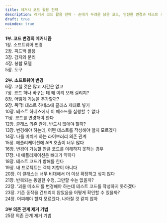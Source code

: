 ```yaml
---
title: 레거시 코드 활용 전략
description: 레거시 코드 활용 전략 - 손대기 두려운 낡은 코드, 안전한 변경과 테스트 기법
draft: true
noindex: true
---
```

**1부. 코드 변경의 메커니즘**  
1장. 소프트웨어 변경  
2장. 피드백 활용  
3장. 감지와 분리  
4장. 봉합 모델  
5장. 도구  
  
**2부. 소프트웨어 변경**  
6장. 고칠 것은 많고 시간은 없고  
7장. 코드 하나 바꾸는 데 왜 이리 오래 걸리지?  
8장. 어떻게 기능을 추가할까?  
9장. 뚝딱! 테스트 하네스에 클래스 제대로 넣기  
10장. 테스트 하네스에서 이 메소드를 실행할 수 없다  
11장. 코드를 변경해야 한다  
12장. 클래스 의존 관계, 반드시 없애야 할까?  
13장. 변경해야 하는데, 어떤 테스트를 작성해야 할지 모르겠다  
14장. 나를 미치게 하는 라이브러리 의존 관계  
15장. 애플리케이션에 API 호출이 너무 많다  
16장. 변경이 가능할 만큼 코드를 이해하지 못하는 경우  
17장. 내 애플리케이션은 뼈대가 약하다  
18장. 테스트 코드가 방해를 한다  
19장. 내 프로젝트는 객체 지향이 아니다  
20장. 이 클래스는 너무 비대해서 더 이상 확장하고 싶지 않다  
21장. 반복되는 동일한 수정, 그만할 수는 없을까?  
22장. ‘괴물 메소드’를 변경해야 하는데 테스트 코드를 작성하지 못하겠다  
23장. 기존 동작을 건드리지 않았음을 어떻게 확인할 수 있을까?  
24장. 어찌해야 할지 모르겠다. 나아질 것 같지 않아  
  
**3부 의존 관계 제거 기법**  
25장 의존 관계 제거 기법